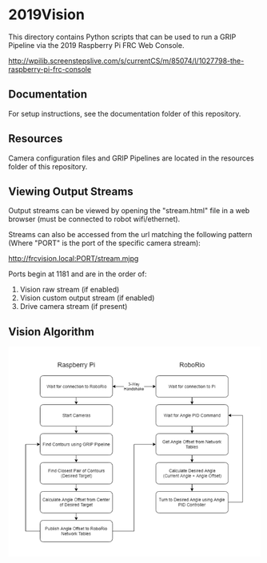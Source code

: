 # 2019Vision
This directory contains Python scripts that can be used to run a GRIP Pipeline via the 2019 Raspberry Pi FRC Web Console.

http://wpilib.screenstepslive.com/s/currentCS/m/85074/l/1027798-the-raspberry-pi-frc-console

## Documentation
For setup instructions, see the documentation folder of this repository.

## Resources
Camera configuration files and GRIP Pipelines are located in the resources folder of this repository.

## Viewing Output Streams
Output streams can be viewed by opening the "stream.html" file in a web browser (must be connected to robot wifi/ethernet).

Streams can also be accessed from the url matching the following pattern (Where "PORT" is the port of the specific camera stream):

http://frcvision.local:PORT/stream.mjpg

Ports begin at 1181 and are in the order of:

1. Vision raw stream (if enabled)
2. Vision custom output stream (if enabled)
3. Drive camera stream (if present)

## Vision Algorithm

![VisionDiagram](documentation/Vision%20Diagram.png)
